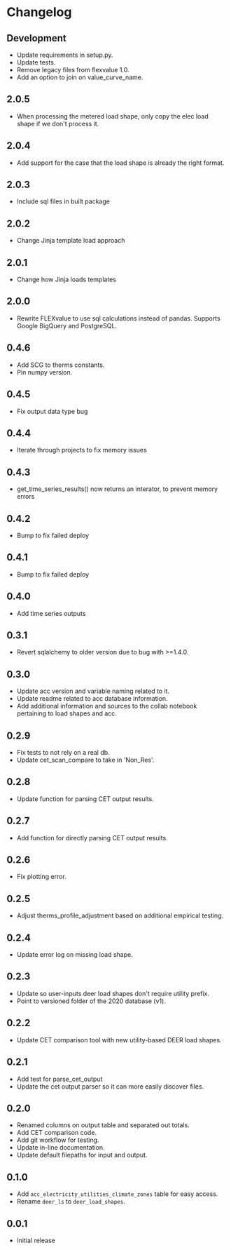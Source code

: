 Changelog
=========

Development
-----------

* Update requirements in setup.py.
* Update tests.
* Remove legacy files from flexvalue 1.0.
* Add an option to join on value_curve_name.

2.0.5
-----


* When processing the metered load shape, only copy the elec load shape if we don't process it.

2.0.4
-----


* Add support for the case that the load shape is already the right format.

2.0.3
-----


* Include sql files in built package

2.0.2
-----


* Change Jinja template load approach

2.0.1
-----


* Change how Jinja loads templates

2.0.0
-----


* Rewrite FLEXvalue to use sql calculations instead of pandas. Supports Google BigQuery and PostgreSQL.

0.4.6
-----


* Add SCG to therms constants.
* Pin numpy version.

0.4.5
-----


* Fix output data type bug 

0.4.4
-----


* Iterate through projects to fix memory issues

0.4.3
-----


* get_time_series_results() now returns an interator, to prevent memory errors

0.4.2
-----


* Bump to fix failed deploy

0.4.1
-----
* Bump to fix failed deploy


0.4.0
-----


* Add time series outputs

0.3.1
-----


* Revert sqlalchemy to older version due to bug with >=1.4.0.

0.3.0
-----


* Update acc version and variable naming related to it.
* Update readme related to acc database information.
* Add additional information and sources to the collab notebook pertaining to load shapes and acc.

0.2.9
-----

* Fix tests to not rely on a real db. 
* Update cet_scan_compare to take in 'Non_Res'.

0.2.8
-----

* Update function for parsing CET output results.

0.2.7
-----

* Add function for directly parsing CET output results.

0.2.6
-----

* Fix plotting error.

0.2.5
-----

* Adjust therms_profile_adjustment based on additional empirical testing.

0.2.4
-----

* Update error log on missing load shape.

0.2.3
-----

* Update so user-inputs deer load shapes don't require utility prefix. 
* Point to versioned folder of the 2020 database (v1).

0.2.2
-----

* Update CET comparison tool with new utility-based DEER load shapes.

0.2.1
-----

* Add test for parse_cet_output
* Update the cet output parser so it can more easily discover files.

0.2.0
-----

* Renamed columns on output table and separated out totals.
* Add CET comparison code.
* Add git workflow for testing.
* Update in-line documentation.
* Update default filepaths for input and output.

0.1.0
-----

* Add `acc_electricity_utilities_climate_zones` table for easy access.
* Rename `deer_ls` to `deer_load_shapes`.

0.0.1
-----

* Initial release
